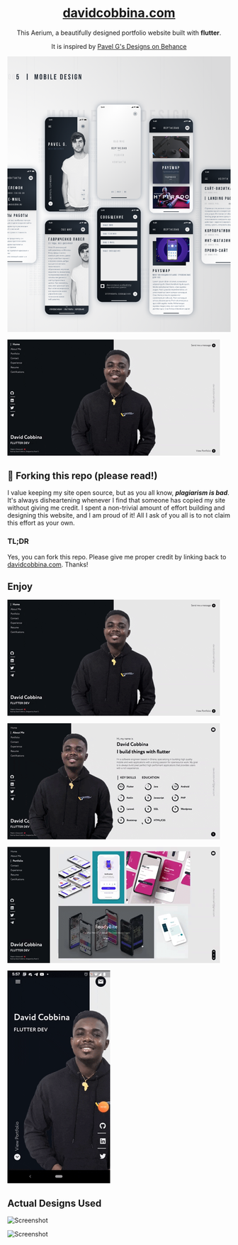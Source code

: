 <h1 align="center">
  <a href="https://davidcobbina.com" target="_blank">davidcobbina.com</a>
</h1>

<p align="center">
    This Aerium, a beautifully designed portfolio website built with <strong>flutter</strong>.
</p>
<p align="center">
    It is inspired by <a href="https://www.behance.net/gallery/68081313/Portfolio-Design-Concept?tracking_source=search_projects_recommended%7Cportfolio" target="_blank">Pavel G's Designs on Behance</a>
</p>



![Screenshot](assets/screenshots/portfolio_design_1.png)

![Screenshot](assets/screenshots/portfolio_1.gif)

## 🚨 Forking this repo (please read!)

I value keeping my site open source, but as you all know, _**plagiarism is bad**_. It's always disheartening whenever I find that someone has copied my site without giving me credit. I spent a non-trivial amount of effort building and designing this website, and I am proud of it! All I ask of you all is to not claim this effort as your own.

### TL;DR

Yes, you can fork this repo. Please give me proper credit by linking back to [davidcobbina.com](https://davidcobbina.com). Thanks!


## Enjoy
 
![Screenshot](assets/screenshots/portfolio_1.gif)

![Screenshot](assets/screenshots/portfolio_2.gif)

![Screenshot](assets/screenshots/portfolio_3.gif)

![Screenshot](assets/screenshots/portfolio_mobile_1.gif)

## Actual Designs Used

![Screenshot](assets/screenshots/portfolio_design_2.png)

![Screenshot](assets/screenshots/portfolio_design_3.png)



